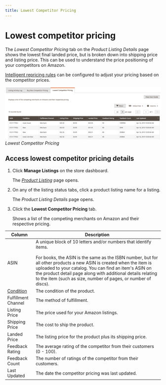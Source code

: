 ```yaml
---
title: Lowest Competitor Pricing
---
```


# Lowest competitor pricing

The _Lowest Competitor Pricing_ tab on the _Product Listing Details_ page shows the lowest final landed price, but is broken down into shipping price and listing price. This can be used to understand the price positioning of your competitors on Amazon.

[Intelligent repricing rules](./intelligent-repricing-rules.md) can be configured to adjust your pricing based on the competitor prices.

![](assets/amazon-listing-details-lowest-comp.png)
_Lowest Competitor Pricing_

## Access lowest competitor pricing details

1. Click **Manage Listings** on the store dashboard.

   The [_Product Listing_](./managing-product-listings.md) page opens.

1. On any of the listing status tabs, click a product listing name for a listing.

   The _Product Listing Details_ page opens.

1. Click the **Lowest Competitor Pricing** tab.

   Shows a list of the competing merchants on Amazon and their respective pricing.

|Column|Description|
|---|---|
|ASIN|A unique block of 10 letters and/or numbers that identify items.<br><br>For books, the ASIN is the same as the ISBN number, but for all other products a new ASIN is created when the item is uploaded to your catalog. You can find an item's ASIN on the product detail page along with additional details relating to the item (such as size, number of pages, or number of discs). |
|[Condition](./product-listing-condition.md)|The condition of the product. |
|Fulfillment Channel|The method of fulfillment. |
|Listing Price|The price used for your Amazon listings. |
|Shipping Price|The cost to ship the product. |
|Landed Price|The listing price for the product plus its shipping price. |
|Feedback Rating|The average rating of the competitor from their customers (0 - 100). |
|Feedback Count|The number of ratings of the competitor from their customers. |
|Last Updated|The date the competitor pricing was last updated. |
